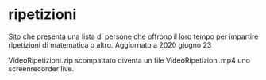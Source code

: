 # ripetizioni
Sito che presenta una lista di persone che offrono il loro tempo per impartire ripetizioni di matematica o altro.
Aggiornato a 2020 giugno 23

VideoRipetizioni.zip scompattato diventa un file VideoRipetizioni.mp4 uno screenrecorder live.

